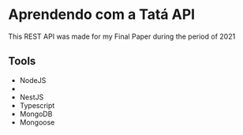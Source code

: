 # Aprendendo com a Tatá API

<p>This REST API was made for my Final Paper during the period of 2021</p>

<h2>Tools</h2>
 <ul>
   <li>NodeJS<li>
   <li>NestJS</li>
   <li>Typescript</li>
   <li>MongoDB</li>
   <li>Mongoose</li>
</ul>
